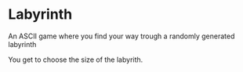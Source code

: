 # Labyrinth

An ASCII game where you find your way trough a randomly generated labyrinth

You get to choose the size of the labyrith.
